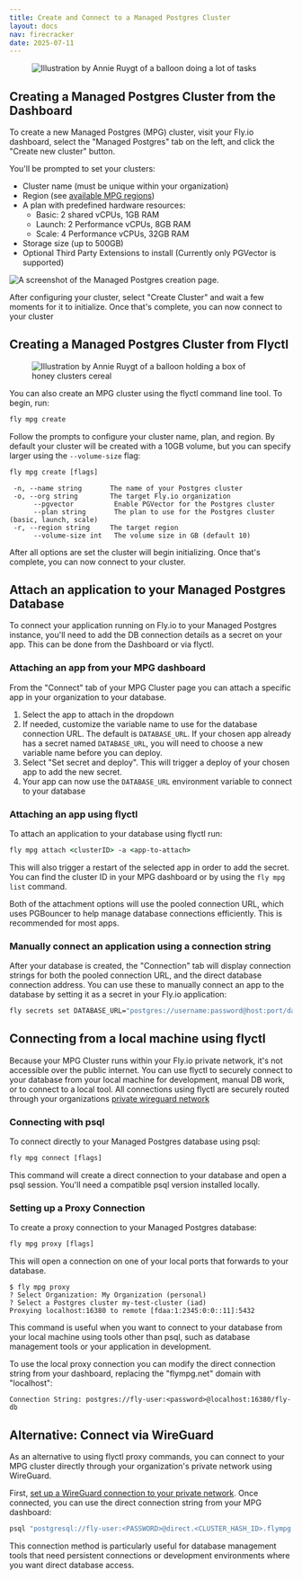 ```yaml
---
title: Create and Connect to a Managed Postgres Cluster
layout: docs
nav: firecracker
date: 2025-07-11
---
```



<figure class="flex justify-center">
  <img src="/static/images/Managed_Postgres.png" alt="Illustration by Annie Ruygt of a balloon doing a lot of tasks" class="w-full max-w-lg mx-auto">
</figure>


## Creating a Managed Postgres Cluster from the Dashboard

 To create a new Managed Postgres (MPG) cluster, visit your Fly.io dashboard, select the "Managed Postgres" tab on the left, and click the "Create new cluster" button.

You'll be prompted to set your clusters:

- Cluster name (must be unique within your organization)
- Region (see [available MPG regions](/docs/mpg/overview/#regions))
- A plan with predefined hardware resources:
  - Basic: 2 shared vCPUs, 1GB RAM
  - Launch: 2 Performance vCPUs, 8GB RAM
  - Scale: 4 Performance vCPUs, 32GB RAM
- Storage size (up to 500GB)
- Optional Third Party Extensions to install (Currently only PGVector is supported)

<div>
    <img src="/static/images/create-mpg.webp" alt="A screenshot of the Managed Postgres creation page.">
</div>

After configuring your cluster, select "Create Cluster" and wait a few moments for it to initialize. Once that's complete, you can now connect to your cluster

## Creating a Managed Postgres Cluster from Flyctl

<figure class="flex justify-center">
  <img src="/static/images/create-cluster.png" alt="Illustration by Annie Ruygt of a balloon holding a box of honey clusters cereal" class="w-full max-w-lg mx-auto">
</figure>

You can also create an MPG cluster using the flyctl command line tool. To begin, run:

```cmd
fly mpg create
```
 Follow the prompts to configure your cluster name, plan, and region. By default your cluster will be created with a 10GB volume, but you can specify larger using the `--volume-size` flag:

```cmd 
fly mpg create [flags]
```
```out
 -n, --name string       The name of your Postgres cluster
 -o, --org string        The target Fly.io organization
      --pgvector          Enable PGVector for the Postgres cluster
      --plan string       The plan to use for the Postgres cluster (basic, launch, scale)
 -r, --region string     The target region
      --volume-size int   The volume size in GB (default 10)
```

After all options are set the cluster will begin initializing. Once that's complete, you can now connect to your cluster.

## Attach an application to your Managed Postgres Database 

To connect your application running on Fly.io to your Managed Postgres instance, you'll need to add the DB connection details as a secret on your app. This can be done from the Dashboard or via flyctl.

### Attaching an app from your MPG dashboard

From the "Connect" tab of your MPG Cluster page you can attach a specific app in your organization to your database. 

1. Select the app to attach in the dropdown
2. If needed, customize the variable name to use for the database connection URL. The default is `DATABASE_URL`.  If your chosen app already has a secret named `DATABASE_URL`, you will need to choose a new variable name before you can deploy.
3.  Select "Set secret and deploy". This will trigger a deploy of your chosen app to add the new secret. 
4. Your app can now use the `DATABASE_URL` environment variable to connect to your database

### Attaching an app using flyctl

To attach an application to your database using flyctl run:
```cmd
fly mpg attach <clusterID> -a <app-to-attach>
```
This will also trigger a restart of the selected app in order to add the secret. You can find the cluster ID in your MPG dashboard or by using the `fly mpg list` command. 

Both of the attachment options will use the pooled connection URL, which uses PGBouncer to help manage database connections efficiently. This is recommended for most apps. 

### Manually connect an application using a connection string

After your database is created, the "Connection" tab will display connection strings for both the pooled connection URL, and the direct database connection address. You can use these to manually connect an app to the database by setting it as a secret in your Fly.io application:

```cmd
fly secrets set DATABASE_URL="postgres://username:password@host:port/database"
```

## Connecting from a local machine using flyctl

Because your MPG Cluster runs within your Fly.io private network, it's not accessible over the public internet. You can use flyctl to securely connect to your database from your local machine for development, manual DB work, or to connect to a local tool. All connections using flyctl are securely routed through your organizations [private wireguard network](/docs/networking/private-networking/)

### Connecting with psql

To connect directly to your Managed Postgres database using psql:

```cmd
fly mpg connect [flags]
```

This command will create a direct connection to your database and open a psql session. You'll need a compatible psql version installed locally.

### Setting up a Proxy Connection

To create a proxy connection to your Managed Postgres database:

```cmd
fly mpg proxy [flags]
```

This will open a connection on one of your local ports that forwards to your database.

```out
$ fly mpg proxy    
? Select Organization: My Organization (personal)
? Select a Postgres cluster my-test-cluster (iad)
Proxying localhost:16380 to remote [fdaa:1:2345:0:0::11]:5432
```


This command is useful when you want to connect to your database from your local machine using tools other than psql, such as database management tools or your application in development. 

To use the local proxy connection you can modify the direct connection string from your dashboard, replacing the "flympg.net" domain with "localhost": 

```out
Connection String: postgres://fly-user:<password>@localhost:16380/fly-db
```

## Alternative: Connect via WireGuard

As an alternative to using flyctl proxy commands, you can connect to your MPG cluster directly through your organization's private network using WireGuard. 

First, [set up a WireGuard connection to your private network](/docs/blueprints/connect-private-network-wireguard/). Once connected, you can use the direct connection string from your MPG dashboard:

```cmd
psql "postgresql://fly-user:<PASSWORD>@direct.<CLUSTER_HASH_ID>.flympg.net/fly-db"
```

This connection method is particularly useful for database management tools that need persistent connections or development environments where you want direct database access.
